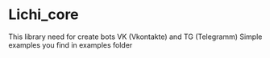# Lichi_core
This library need for create bots VK (Vkontakte) and TG (Telegramm)
Simple examples you find in examples folder